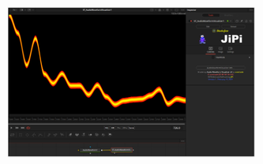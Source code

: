 [![Screenshot](AudioWaveformVisualizer_screenshot.png)](https://www.shadertoy.com/view/wd3Bzl "View on Shadertoy.com")